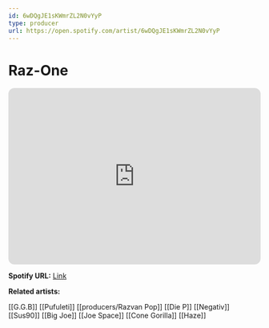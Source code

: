 ```yaml
---
id: 6wDQgJE1sKWmrZL2N0vYyP
type: producer
url: https://open.spotify.com/artist/6wDQgJE1sKWmrZL2N0vYyP
---
```

# Raz-One

<iframe style="border-radius:12px" src="https://open.spotify.com/embed/artist/6wDQgJE1sKWmrZL2N0vYyP" width="100%" height="352" frameBorder="0" allowfullscreen="" allow="autoplay; clipboard-write; encrypted-media; fullscreen; picture-in-picture" loading="lazy"></iframe>

**Spotify URL:** [Link](https://open.spotify.com/artist/6wDQgJE1sKWmrZL2N0vYyP)

**Related artists:**

[[G.G.B]]
[[Pufuleti]]
[[producers/Razvan Pop]]
[[Die P]]
[[Negativ]]
[[Sus90]]
[[Big Joe]]
[[Joe Space]]
[[Cone Gorilla]]
[[Haze]]
